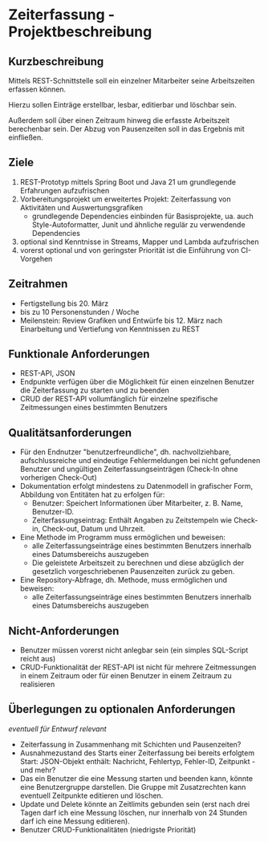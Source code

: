 # Zeiterfassung - Projektbeschreibung

## Kurzbeschreibung

Mittels REST-Schnittstelle soll ein einzelner Mitarbeiter seine Arbeitszeiten erfassen können.

Hierzu sollen Einträge erstellbar, lesbar, editierbar und löschbar sein.

Außerdem soll über einen Zeitraum hinweg die erfasste Arbeitszeit berechenbar sein. Der Abzug von Pausenzeiten soll in das Ergebnis mit einfließen.

## Ziele

1. REST-Prototyp mittels Spring Boot und Java 21 um grundlegende Erfahrungen aufzufrischen
2. Vorbereitungsprojekt um erweitertes Projekt: Zeiterfassung von Aktivitäten und Auswertungsgrafiken
   - grundlegende Dependencies einbinden für Basisprojekte, ua. auch Style-Autoformatter, Junit und ähnliche regulär zu verwendende Dependencies 
3. optional sind Kenntnisse in Streams, Mapper und Lambda aufzufrischen
4. vorerst optional und von geringster Priorität ist die Einführung von CI-Vorgehen

## Zeitrahmen

- Fertigstellung bis 20. März
- bis zu 10 Personenstunden / Woche
- Meilenstein: Review Grafiken und Entwürfe bis 12. März nach Einarbeitung und Vertiefung von Kenntnissen zu REST

## Funktionale Anforderungen

- REST-API, JSON
- Endpunkte verfügen über die Möglichkeit für einen einzelnen Benutzer die Zeiterfassung zu starten und zu beenden
- CRUD der REST-API vollumfänglich für einzelne spezifische Zeitmessungen eines bestimmten Benutzers

## Qualitätsanforderungen

- Für den Endnutzer "benutzerfreundliche", dh. nachvollziehbare, aufschlussreiche und eindeutige Fehlermeldungen bei nicht gefundenen Benutzer und ungültigen Zeiterfassungseinträgen (Check-In ohne vorherigen Check-Out)
- Dokumentation erfolgt mindestens zu Datenmodell in grafischer Form, Abbildung von Entitäten hat zu erfolgen für:
  - Benutzer: Speichert Informationen über Mitarbeiter, z. B. Name, Benutzer-ID.
  - Zeiterfassungseintrag: Enthält Angaben zu Zeitstempeln wie Check-in, Check-out, Datum und Uhrzeit.
- Eine Methode im Programm muss ermöglichen und beweisen:
  - alle Zeiterfassungseinträge eines bestimmten Benutzers innerhalb eines Datumsbereichs auszugeben
  - Die geleistete Arbeitszeit zu berechnen und diese abzüglich der gesetzlich vorgeschriebenen Pausenzeiten zurück zu geben.
- Eine Repository-Abfrage, dh. Methode, muss ermöglichen und beweisen: 
  - alle Zeiterfassungseinträge eines bestimmten Benutzers innerhalb eines Datumsbereichs auszugeben
  
## Nicht-Anforderungen

- Benutzer müssen vorerst nicht anlegbar sein (ein simples SQL-Script reicht aus)
- CRUD-Funktionalität der REST-API ist nicht für mehrere Zeitmessungen in einem Zeitraum oder für einen Benutzer in einem Zeitraum zu realisieren

## Überlegungen zu optionalen Anforderungen

*eventuell für Entwurf relevant*

- Zeiterfassung in Zusammenhang mit Schichten und Pausenzeiten?
- Ausnahmezustand des Starts einer Zeiterfassung bei bereits erfolgtem Start: JSON-Objekt enthält: Nachricht, Fehlertyp, Fehler-ID, Zeitpunkt - und mehr?
- Das ein Benutzer die eine Messung starten und beenden kann, könnte eine Benutzergruppe darstellen. Die Gruppe mit Zusatzrechten kann eventuell Zeitpunkte editieren und löschen.
- Update und Delete könnte an Zeitlimits gebunden sein (erst nach drei Tagen darf ich eine Messung löschen, nur innerhalb von 24 Stunden darf ich eine Messung editieren).
- Benutzer CRUD-Funktionalitäten (niedrigste Priorität)